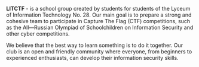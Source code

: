 
**LITCTF** - is a school group created by students for students of the Lyceum of Information Technology No. 28. Our main goal is to prepare a strong and cohesive team to participate in Capture The Flag (CTF) competitions, such as the All—Russian Olympiad of Schoolchildren on Information Security and other cyber competitions.

We believe that the best way to learn something is to do it together. Our club is an open and friendly community where everyone, from beginners to experienced enthusiasts, can develop their information security skills.
